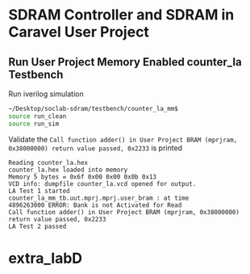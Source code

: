 # SDRAM Controller and SDRAM in Caravel User Project
## Run User Project Memory Enabled counter_la Testbench
Run iverilog simulation
```sh
~/Desktop/soclab-sdram/testbench/counter_la_mm$
source run_clean
source run_sim
```

Validate the `Call function adder() in User Project BRAM (mprjram, 0x38000000) return value passed, 0x2233` is printed
```
Reading counter_la.hex
counter_la.hex loaded into memory
Memory 5 bytes = 0x6f 0x00 0x00 0x0b 0x13
VCD info: dumpfile counter_la.vcd opened for output.
LA Test 1 started
counter_la_mm_tb.uut.mprj.mprj.user_bram : at time           4896263000 ERROR: Bank is not Activated for Read
Call function adder() in User Project BRAM (mprjram, 0x38000000) return value passed, 0x2233
LA Test 2 passed
```
# extra_labD
